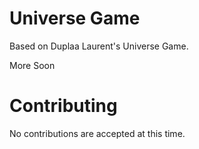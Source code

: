 # Universe Game
Based on Duplaa Laurent's Universe Game.

More Soon
# Contributing
No contributions are accepted at this time.

